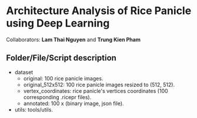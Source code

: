# Architecture Analysis of Rice Panicle using Deep Learning

Collaborators: **Lam Thai Nguyen** and **Trung Kien Pham**

## Folder/File/Script description

- dataset
  - original: 100 rice panicle images.
  - original_512x512: 100 rice panicle images resized to (512, 512).
  - vertex_coordinates: rice panicle's vertices coordinates (100 corresponding .ricepr files).
  - annotated: 100 x (binary image, json file).
- utils: tools/utils.